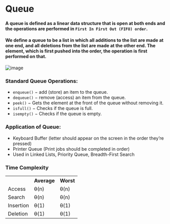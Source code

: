 # Queue

#### A queue is defined as a linear data structure that is open at both ends and the operations are performed in `First In First Out (FIFO) order`.

#### We define a queue to be a list in which all additions to the list are made at one end, and all deletions from the list are made at the other end. The element, which is first pushed into the order, the operation is first performed on that.

![image](https://user-images.githubusercontent.com/72748315/208666067-ad2e6ae1-0a3b-4376-b28e-60fd6b495d83.png)

### Standard Queue Operations:

- `enqueue()` − add (store) an item to the queue.
- `dequeue()` − remove (access) an item from the queue.
- `peek()` − Gets the element at the front of the queue without removing it.
- `isfull()` − Checks if the queue is full.
- `isempty()` − Checks if the queue is empty.

### Application of Queue:

- Keyboard Buffer (letter should appear on the screen in the order they’re pressed)
- Printer Queue (Print jobs should be completed in order)
- Used in Linked Lists, Priority Queue, Breadth-First Search

### Time Complexity

<table>
    <tr>
        <th>&nbsp;</th>
        <th>Average</th>
        <th>Worst</th>
    </tr>
    <tr>
        <td>Access</td>
        <td>θ(n)</td>
        <td>θ(n)</td>
    </tr>
    <tr>
        <td>Search</td>
        <td>θ(n)</td>
        <td>θ(n)</td>
    </tr>
    <tr>
        <td>Insertion</td>
        <td>θ(1)</td>
        <td>θ(1)</td>
    </tr>
    <tr>
        <td>Deletion</td>
        <td>θ(1)</td>
        <td>θ(1)</td>
    </tr>
</table>
